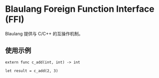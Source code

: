 # Blaulang Foreign Function Interface (FFI)

Blaulang 提供与 C/C++ 的互操作机制。

## 使用示例
```bll
extern func c_add(int, int) -> int

let result = c_add(2, 3)
```
